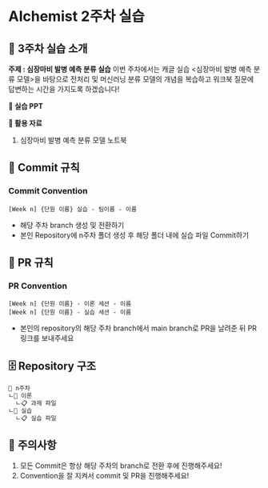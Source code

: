# AIchemist 2주차 실습

## 🌼 3주차 실습 소개
**주제 : 심장마비 발병 예측 분류 실습**
이번 주차에서는 캐글 실습 <심장마비 발병 예측 분류 모델>을 바탕으로 전처리 및 머신러닝 분류 모델의 개념을 복습하고 워크북 질문에 답변하는 시간을 가지도록 하겠습니다!

**📔 실습 PPT**


**📑 활용 자료**
1. 심장마비 발병 예측 분류 모델 노트북
   

## 🌱 Commit 규칙  
### Commit Convention      
    [Week n] {단원 이름} 실습 - 팀이름 - 이름       
+ 해당 주차 branch 생성 및 전환하기 
+ 본인 Repository에 n주차 폴더 생성 후 해당 폴더 내에 실습 파일 Commit하기 
## 🌱 PR 규칙       
### PR Convention         
    [Week n] {단원 이름} - 이론 세션 - 이름   
    [Week n] {단원 이름} - 실습 세션 - 이름      
+ 본인의 repository의 해당 주차 branch에서 main branch로 PR을 날려준 뒤 PR 링크를 보내주세요
## 🗄 Repository 구조
```bash
📁 n주차
ㄴ📁 이론
  ㄴ📋 과제 파일
ㄴ📁 실습
  ㄴ📋 실습 파일
``` 
## 🚨 주의사항   
1. 모든 Commit은 항상 해당 주차의 branch로 전환 후에 진행해주세요!
2. Convention을 잘 지켜서 commit 및 PR을 진행해주세요!









